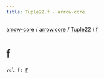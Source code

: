 ```yaml
---
title: Tuple22.f - arrow-core
---
```


[arrow-core](../../index.html) / [arrow.core](../index.html) / [Tuple22](index.html) / [f](./f.html)

# f

`val f: `[`F`](index.html#F)